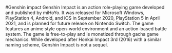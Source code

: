 #Genshin impact
Genshin Impact is an action role-playing game developed and published by miHoYo. It was released for Microsoft Windows, PlayStation 4, Android, and iOS in September 2020, PlayStation 5 in April 2021, and is planned for future release on Nintendo Switch. The game features an anime style open-world environment and an action-based battle system. The game is free-to-play and is monetized through gacha game mechanics. While developed after Honkai Impact 3rd (2016) with a similar naming scheme, Genshin Impact is not a sequel.
